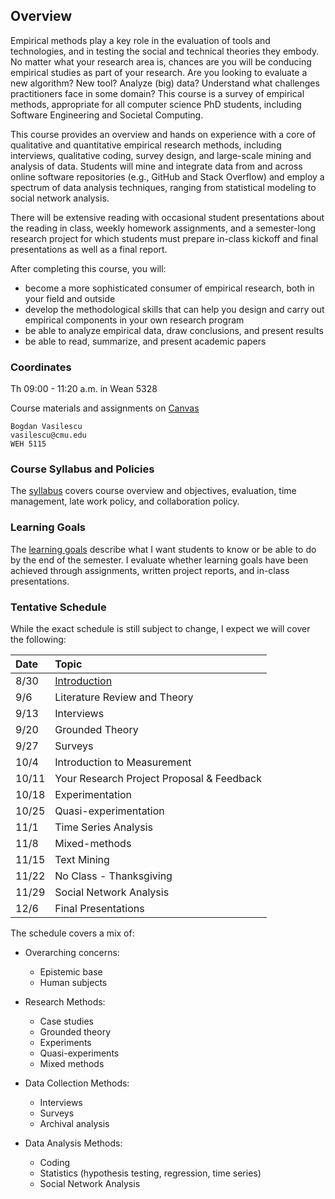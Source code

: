 ## Overview

Empirical methods play a key role in the evaluation of tools and technologies, and in testing the social and technical theories they embody. No matter what your research area is, chances are you will be conducing empirical studies as part of your research. Are you looking to evaluate a new algorithm? New tool? Analyze (big) data? Understand what challenges practitioners face in some domain? This course is a survey of empirical methods, appropriate for all computer science PhD students, including Software Engineering and Societal Computing.

This course provides an overview and hands on experience with a core of qualitative and quantitative empirical research methods, including interviews, qualitative coding, survey design, and large-scale mining and analysis of data. Students will mine and integrate data from and across online software repositories (e.g., GitHub and Stack Overflow) and employ a spectrum of data analysis techniques, ranging from statistical modeling to social network analysis.

There will be extensive reading with occasional student presentations about the reading in class, weekly homework assignments, and a semester-long research project for which students must prepare in-class kickoff and final presentations as well as a final report.

After completing this course, you will:

-  become a more sophisticated consumer of empirical research, both in your field and outside
-  develop the methodological skills that can help you design and carry out empirical components in your own research program
-  be able to analyze empirical data, draw conclusions, and present results 
-  be able to read, summarize, and present academic papers


### Coordinates
Th 09:00 - 11:20 a.m. in Wean 5328

Course materials and assignments on [Canvas](https://canvas.cmu.edu/courses/7434)

```
Bogdan Vasilescu
vasilescu@cmu.edu
WEH 5115
```

### Course Syllabus and Policies
The [syllabus](syllabus.md) covers course overview and objectives, evaluation, time management, late work policy, and collaboration policy.

### Learning Goals
The [learning goals](learning-goals.md) describe what I want students to know or be able to do by the end of the semester. I evaluate whether learning goals have been achieved through assignments, written project reports, and in-class presentations.


### Tentative Schedule

While the exact schedule is still subject to change, I expect we will cover the following:

| Date        		| Topic 	|
| :------------- 	|:--------|
8/30 | [Introduction](methods-slides-08-30-18.pdf)
9/6	| Literature Review and Theory
9/13 | Interviews
9/20 | Grounded Theory
9/27 | Surveys
10/4 | Introduction to Measurement
10/11 | Your Research Project Proposal & Feedback
10/18 | Experimentation
10/25 | Quasi-experimentation
11/1 | Time Series Analysis
11/8 | Mixed-methods
11/15 | Text Mining
11/22 | No Class - Thanksgiving
11/29 | Social Network Analysis
12/6 | Final Presentations

The schedule covers a mix of:

- Overarching concerns:

  - Epistemic base
  - Human subjects

- Research Methods:

  - Case studies
  - Grounded theory
  - Experiments
  - Quasi-experiments
  - Mixed methods

- Data Collection Methods:

  - Interviews
  - Surveys
  - Archival analysis

- Data Analysis Methods:

  - Coding
  - Statistics (hypothesis testing, regression, time series)
  - Social Network Analysis
